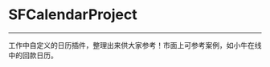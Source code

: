 # SFCalendarProject
-----------------------------------
工作中自定义的日历插件，整理出来供大家参考！市面上可参考案例，如小牛在线中的回款日历。

